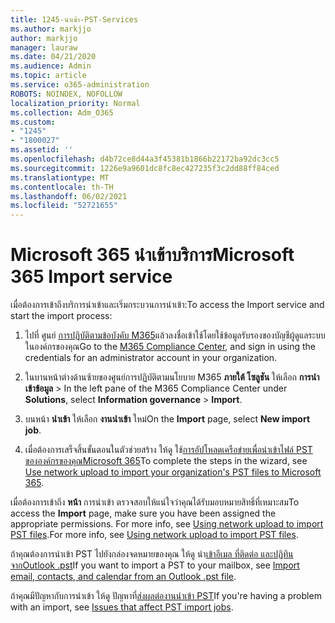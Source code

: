 ```yaml
---
title: 1245-นําเข้า-PST-Services
ms.author: markjjo
author: markjjo
manager: lauraw
ms.date: 04/21/2020
ms.audience: Admin
ms.topic: article
ms.service: o365-administration
ROBOTS: NOINDEX, NOFOLLOW
localization_priority: Normal
ms.collection: Adm_O365
ms.custom:
- "1245"
- "1800027"
ms.assetid: ''
ms.openlocfilehash: d4b72ce8d44a3f45381b1866b22172ba92dc3cc5
ms.sourcegitcommit: 1226e9a9601dc8fc8ec427235f3c2dd88ff84ced
ms.translationtype: MT
ms.contentlocale: th-TH
ms.lasthandoff: 06/02/2021
ms.locfileid: "52721655"
---
```

# <a name="microsoft-365-import-service"></a><span data-ttu-id="e79c8-102">Microsoft 365 นําเข้าบริการ</span><span class="sxs-lookup"><span data-stu-id="e79c8-102">Microsoft 365 Import service</span></span>

<span data-ttu-id="e79c8-103">เมื่อต้องการเข้าถึงบริการนําเข้าและเริ่มกระบวนการนําเข้า:</span><span class="sxs-lookup"><span data-stu-id="e79c8-103">To access the Import service and start the import process:</span></span>

1. <span data-ttu-id="e79c8-104">ไปที่ ศูนย์ [การปฏิบัติตามข้อบังคับ M365](https://compliance.microsoft.com/)แล้วลงชื่อเข้าใช้โดยใช้ข้อมูลรับรองของบัญชีผู้ดูแลระบบในองค์กรของคุณ</span><span class="sxs-lookup"><span data-stu-id="e79c8-104">Go to the [M365 Compliance Center](https://compliance.microsoft.com/), and sign in using the credentials for an administrator account in your organization.</span></span>

1. <span data-ttu-id="e79c8-105">ในบานหน้าต่างด้านซ้ายของศูนย์การปฏิบัติตามนโยบาย M365 **ภายใต้ โซลูชัน** ให้เลือก **การนําเข้าข้อมูล**  >  </span><span class="sxs-lookup"><span data-stu-id="e79c8-105">In the left pane of the M365 Compliance Center under **Solutions**, select **Information governance** > **Import**.</span></span>

1. <span data-ttu-id="e79c8-106">บนหน้า **นําเข้า** ให้เลือก **งานนําเข้า** ใหม่</span><span class="sxs-lookup"><span data-stu-id="e79c8-106">On the **Import** page, select **New import job**.</span></span>

1. <span data-ttu-id="e79c8-107">เมื่อต้องการเสร็จสิ้นขั้นตอนในตัวช่วยสร้าง ให้ดู ใช้[การอัปโหลดเครือข่ายเพื่อนําเข้าไฟล์ PST ขององค์กรของคุณMicrosoft 365](/compliance/use-network-upload-to-import-pst-files)</span><span class="sxs-lookup"><span data-stu-id="e79c8-107">To complete the steps in the wizard, see [Use network upload to import your organization's PST files to Microsoft 365](/compliance/use-network-upload-to-import-pst-files).</span></span>

<span data-ttu-id="e79c8-108">เมื่อต้องการเข้าถึง **หน้า** การนําเข้า ตรวจสอบให้แน่ใจว่าคุณได้รับมอบหมายสิทธิ์ที่เหมาะสม</span><span class="sxs-lookup"><span data-stu-id="e79c8-108">To access the **Import** page, make sure you have been assigned the appropriate permissions.</span></span> <span data-ttu-id="e79c8-109">For more info, see [Using network upload to import PST files](/microsoft-365/compliance/importing-pst-files-to-office-365#using-network-upload-to-import-pst-files).</span><span class="sxs-lookup"><span data-stu-id="e79c8-109">For more info, see [Using network upload to import PST files](/microsoft-365/compliance/importing-pst-files-to-office-365#using-network-upload-to-import-pst-files).</span></span>

<span data-ttu-id="e79c8-110">ถ้าคุณต้องการนําเข้า PST ไปยังกล่องจดหมายของคุณ ให้ดู นํา[เข้าอีเมล ที่ติดต่อ และปฏิทินจากOutlook .pst](https://support.office.com/article/import-email-contacts-and-calendar-from-an-outlook-pst-file-431a8e9a-f99f-4d5f-ae48-ded54b3440ac)</span><span class="sxs-lookup"><span data-stu-id="e79c8-110">If you want to import a PST to your mailbox, see [Import email, contacts, and calendar from an Outlook .pst file](https://support.office.com/article/import-email-contacts-and-calendar-from-an-outlook-pst-file-431a8e9a-f99f-4d5f-ae48-ded54b3440ac).</span></span>

<span data-ttu-id="e79c8-111">ถ้าคุณมีปัญหากับการนําเข้า ให้ดู ปัญหาที่[ส่งผลต่องานนําเข้า PST](/office365/troubleshoot/pst-import-service/issues-with-pst-import-job)</span><span class="sxs-lookup"><span data-stu-id="e79c8-111">If you're having a problem with an import, see [Issues that affect PST import jobs](/office365/troubleshoot/pst-import-service/issues-with-pst-import-job).</span></span>

